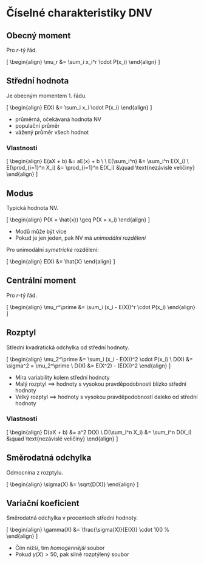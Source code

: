 # Číselné charakteristiky DNV

## Obecný moment

Pro $r$-tý řád.

\[ \begin{align}
\mu_r &= \sum_i x_i^r \cdot P(x_i)
\end{align} \]

## Střední hodnota

Je obecným momentem 1. řádu.

\[ \begin{align}
E(X) &= \sum_i x_i \cdot P(x_i)
\end{align} \]

- průměrná, očekávaná hodnota NV
- populační průměr
- vážený průměr všech hodnot

### Vlastnosti

\[ \begin{align}
E(aX + b) &= aE(x) + b \\ \\
E(\sum_i^n) &= \sum_i^n E(X_i) \\
E(\prod_{i=1}^n X_i) &= \prod_{i=1}^n E(X_i) &\quad \text{nezávislé veličiny}
\end{align} \]

## Modus

Typická hodnota NV.

\[ \begin{align}
P(X = \hat{x}) \geq P(X = x_i)
\end{align} \]

- Modů může být více
- Pokud je jen jeden, pak NV má *unimodální rozdělení*

Pro unimodální *symetrické* rozdělení:

\[ \begin{align}
E(X) &= \hat{X}
\end{align} \]

## Centrální moment

Pro $r$-tý řád.

\[ \begin{align}
\mu_r^\prime &= \sum_i (x_i - E(X))^r \cdot P(x_i)
\end{align} \]

## Rozptyl

Střední kvadratická odchylka od střední hodnoty.

\[ \begin{align}
\mu_2^\prime &= \sum_i (x_i - E(X))^2 \cdot P(x_i) \\
D(X) &= \sigma^2 = \mu_2^\prime \\
D(X) &= E(X^2) - (E(X))^2
\end{align} \]

- Míra variability kolem střední hodnoty
- Malý rozptyl $\implies$ hodnoty s vysokou pravděpodobností blízko střední hodnoty
- Velký rozptyl $\implies$ hodnoty s vysokou pravděpodobností daleko od střední hodnoty

### Vlastnosti

\[ \begin{align}
D(aX + b) &= a^2 D(X) \\
D(\sum_i^n X_i) &= \sum_i^n D(X_i) &\quad \text{nezávislé veličiny}
\end{align} \]

## Směrodatná odchylka

Odmocnina z rozptylu.

\[ \begin{align}
\sigma(X) &= \sqrt{D(X)}
\end{align} \]

## Variační koeficient

Směrodatná odchylka v procentech střední hodnoty.

\[ \begin{align}
\gamma(X) &= \frac{\sigma(X)}{E(X)} \cdot 100 %
\end{align} \]

- Čím nižší, tím *homogennější* soubor
- Pokud $\gamma(X) > 50 %$, pak silně rozptýlený soubor
